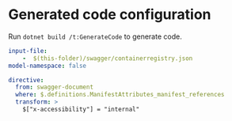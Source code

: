 # Generated code configuration

Run `dotnet build /t:GenerateCode` to generate code.

``` yaml
input-file:
    -  $(this-folder)/swagger/containerregistry.json
model-namespace: false
```

``` yaml
directive:
  from: swagger-document
  where: $.definitions.ManifestAttributes_manifest_references
  transform: >
    $["x-accessibility"] = "internal"
```
